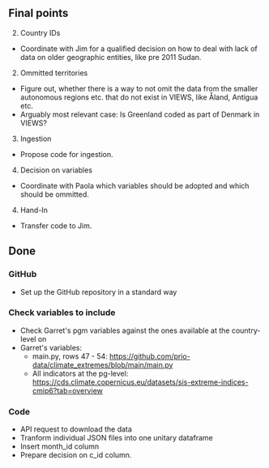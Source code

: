 ## Final points
2. Country IDs
  + Coordinate with Jim for a qualified decision on how to deal with lack of data on older geographic entities, like pre 2011 Sudan.
2. Ommitted territories
  + Figure out, whether there is a way to not omit the data from the smaller autonomous regions etc. that do not exist in VIEWS, like Åland, Antigua etc.
  + Arguably most relevant case: Is Greenland coded as part of Denmark in VIEWS?
3. Ingestion
  + Propose code for ingestion.
4. Decision on variables
  + Coordinate with Paola which variables should be adopted and which should be ommitted.
4. Hand-In
  + Transfer code to Jim.


## Done

### GitHub
+ Set up the GitHub repository in a standard way

### Check variables to include
+ Check Garret's pgm variables against the ones available at the country-level on
+ Garret's variables:
  + main.py, rows 47 - 54: https://github.com/prio-data/climate_extremes/blob/main/main.py
  + All indicators at the pg-level: https://cds.climate.copernicus.eu/datasets/sis-extreme-indices-cmip6?tab=overview

### Code
+ API request to download the data
+ Tranform individual JSON files into one unitary dataframe
+ Insert month_id column
+ Prepare decision on c_id column.
